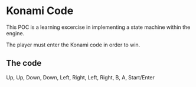 # Konami Code
This POC is a learning excercise in implementing a state machine within the engine.

The player must enter the Konami code in order to win.

## The code
Up, Up, Down, Down, Left, Right, Left, Right, B, A, Start/Enter
